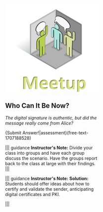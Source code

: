 

<figure class="snippetimg" style="margin: 0 auto;width:60%">
  <img src=".guides/img/MeetIntro.PNG">
  
## Who Can It Be Now?
*The digital signature is authentic, but did the message really come from Alice?*

{Submit Answer!|assessment}(free-text-1707188528)

||| guidance
**Instructor's Note:**  Divide your class into groups and have each group discuss the scenario. Have the groups report back to the class at large with their findings.
|||

||| guidance
**Instructor's Note:** 
**Solution:** 
Students should offer ideas about how to certify and validate the sender, anticipating digital certificates and PKI.
 
|||